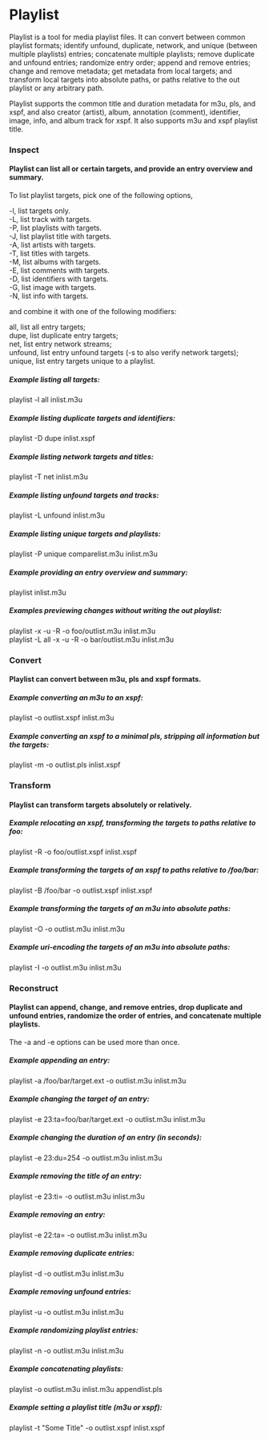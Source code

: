 # Playlist

Playlist is a tool for media playlist files. It can convert between common playlist formats; identify unfound, duplicate, network, and unique (between multiple playlists) entries; concatenate multiple playlists; remove duplicate and unfound entries; randomize entry order; append and remove entries; change and remove metadata; get metadata from local targets; and transform local targets into absolute paths, or paths relative to the out playlist or any arbitrary path.

Playlist supports the common title and duration metadata for m3u, pls, and xspf, and also creator (artist), album, annotation (comment), identifier, image, info, and album track for xspf. It also supports m3u and xspf playlist title.

### Inspect
#### Playlist can list all or certain targets, and provide an entry overview and summary.

To list playlist targets, pick one of the following options,

-l, list targets only.  
-L, list track with targets.  
-P, list playlists with targets.  
-J, list playlist title with targets.  
-A, list artists with targets.  
-T, list titles with targets.  
-M, list albums with targets.  
-E, list comments with targets.  
-D, list identifiers with targets.  
-G, list image with targets.  
-N, list info with targets.  

and combine it with one of the following modifiers:

all, list all entry targets;  
dupe, list duplicate entry targets;  
net, list entry network streams;  
unfound, list entry unfound targets (-s to also verify network targets);  
unique, list entry targets unique to a playlist.  

##### Example listing all targets:

playlist -l all inlist.m3u

##### Example listing duplicate targets and identifiers:

playlist -D dupe inlist.xspf

##### Example listing network targets and titles:

playlist -T net inlist.m3u

##### Example listing unfound targets and tracks:

playlist -L unfound inlist.m3u

##### Example listing unique targets and playlists:

playlist -P unique comparelist.m3u inlist.m3u

##### Example providing an entry overview and summary:

playlist inlist.m3u

##### Examples previewing changes without writing the out playlist:

playlist -x -u -R -o foo/outlist.m3u inlist.m3u  
playlist -L all -x -u -R -o bar/outlist.m3u inlist.m3u

### Convert
#### Playlist can convert between m3u, pls and xspf formats.

##### Example converting an m3u to an xspf:

playlist -o outlist.xspf inlist.m3u

##### Example converting an xspf to a minimal pls, stripping all information but the targets:

playlist -m -o outlist.pls inlist.xspf

### Transform
#### Playlist can transform targets absolutely or relatively.

##### Example relocating an xspf, transforming the targets to paths relative to foo:

playlist -R -o foo/outlist.xspf inlist.xspf

##### Example transforming the targets of an xspf to paths relative to /foo/bar:

playlist -B /foo/bar -o outlist.xspf inlist.xspf

##### Example transforming the targets of an m3u into absolute paths:

playlist -O -o outlist.m3u inlist.m3u

##### Example uri-encoding the targets of an m3u into absolute paths:

playlist -I -o outlist.m3u inlist.m3u

### Reconstruct
#### Playlist can append, change, and remove entries, drop duplicate and unfound entries, randomize the order of entries, and concatenate multiple playlists.

The -a and -e options can be used more than once.

##### Example appending an entry:

playlist -a /foo/bar/target.ext -o outlist.m3u inlist.m3u

##### Example changing the target of an entry:

playlist -e 23:ta=foo/bar/target.ext -o outlist.m3u inlist.m3u

##### Example changing the duration of an entry (in seconds):

playlist -e 23:du=254 -o outlist.m3u inlist.m3u

##### Example removing the title of an entry:

playlist -e 23:ti= -o outlist.m3u inlist.m3u

##### Example removing an entry:

playlist -e 22:ta= -o outlist.m3u inlist.m3u

##### Example removing duplicate entries:

playlist -d -o outlist.m3u inlist.m3u

##### Example removing unfound entries:

playlist -u -o outlist.m3u inlist.m3u

##### Example randomizing playlist entries:

playlist -n -o outlist.m3u inlist.m3u

##### Example concatenating playlists:

playlist -o outlist.m3u inlist.m3u appendlist.pls

##### Example setting a playlist title (m3u or xspf):

playlist -t "Some Title" -o outlist.xspf inlist.xspf
